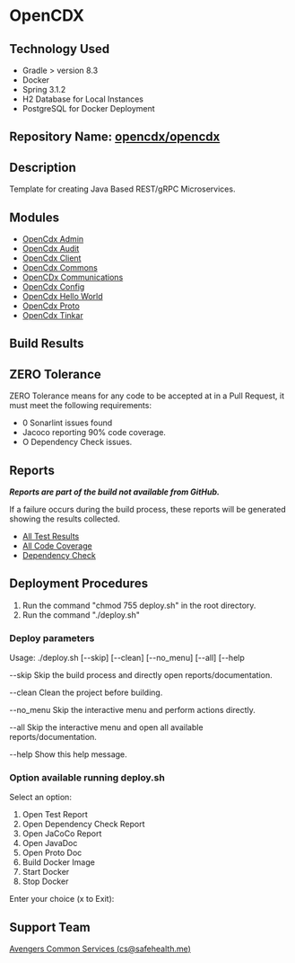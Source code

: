 # OpenCDX

## Technology Used

- Gradle > version 8.3
- Docker
- Spring 3.1.2
- H2 Database for Local Instances
- PostgreSQL for Docker Deployment

## Repository Name: [opencdx/opencdx](https://github.com/opencdx/opencdx)

## Description

Template for creating Java Based REST/gRPC Microservices.

## Modules

- [OpenCdx Admin](opencdx-admin/README.md)
- [OpenCdx Audit](opencdx-audit/README.md)
- [OpenCdx Client](opencdx-client/README.md)
- [OpenCdx Commons](opencdx-commons/README.md)
- [OpenCDx Communications](opencdx-communications/README.md)
- [OpenCdx Config](opencdx-config/README.md)
- [OpenCdx Hello World](opencdx-helloworld/README.md)
- [OpenCdx Proto](opencdx-proto/README.md)
- [OpenCdx Tinkar](opencdx-tinkar/README.md)

## Build Results

## ZERO Tolerance
ZERO Tolerance means for any code to be accepted at in a Pull Request, it must meet the following requirements:
- 0 Sonarlint issues found
- Jacoco reporting 90% code coverage.
- O Dependency Check issues.

## Reports
_**Reports are part of the build not available from GitHub.**_

If a failure occurs during the build process, these reports will be generated showing the results collected. 

- [All Test Results](build/reports/allTests/index.html)
- [All Code Coverage](build/reports/jacoco/jacocoRootReport/html/index.html)
- [Dependency Check](build/reports/dependency-check-report.html)

## Deployment Procedures

1. Run the command "chmod 755 deploy.sh" in the root directory.
2. Run the command "./deploy.sh"

### Deploy parameters
Usage: ./deploy.sh [--skip] [--clean] [--no_menu] [--all] [--help

--skip     Skip the build process and directly open reports/documentation.

--clean    Clean the project before building.

--no_menu  Skip the interactive menu and perform actions directly.

--all      Skip the interactive menu and open all available reports/documentation.

--help     Show this help message.

### Option available running deploy.sh
Select an option:
1. Open Test Report
2. Open Dependency Check Report
3. Open JaCoCo Report
4. Open JavaDoc
5. Open Proto Doc
6. Build Docker Image
7. Start Docker
8. Stop Docker

Enter your choice (x to Exit):

## Support Team

[Avengers Common Services (cs@safehealth.me)](mailto:cs@safehealth.me)